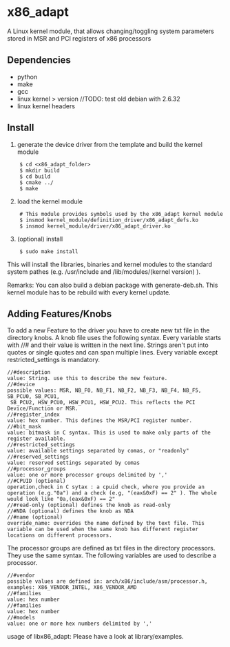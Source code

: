 # x86_adapt
A Linux kernel module, that allows changing/toggling system parameters stored in MSR and PCI registers of x86 processors



## Dependencies
- python
- make
- gcc
- linux kernel > version //TODO: test old debian with 2.6.32
- linux kernel headers

## Install

1. generate the device driver from the template and build the kernel module

```
    $ cd <x86_adapt_folder>
    $ mkdir build
    $ cd build
    $ cmake ../
    $ make

```
2. load the kernel module

```
    # This module provides symbols used by the x86_adapt kernel module
    $ insmod kernel_module/definition_driver/x86_adapt_defs.ko
    $ insmod kernel_module/driver/x86_adapt_driver.ko
```
3. (optional) install
```
    $ sudo make install
```
This will install the libraries, binaries and kernel modules to the standard system pathes (e.g. /usr/include and /lib/modules/(kernel version) ).

Remarks:
You can also build a debian package with generate-deb.sh.
This kernel module has to be rebuild with every kernel update.

##  Adding Features/Knobs

To add a new Feature to the driver you have to create new txt file in 
the directory knobs. A knob file uses the following syntax.
Every variable starts with //# and their value is written in the next line.
Strings aren't put into quotes or single quotes and can span multiple
lines. Every variable except restricted_settings is mandatory.

```
//#description
value: String. use this to describe the new feature.
//#device
possible values: MSR, NB_F0, NB_F1, NB_F2, NB_F3, NB_F4, NB_F5, SB_PCU0, SB_PCU1, 
 SB_PCU2, HSW_PCU0, HSW_PCU1, HSW_PCU2. This reflects the PCI Device/Function or MSR.
//#register_index
value: hex number. This defines the MSR/PCI register number.
//#bit_mask
value: bitmask in C syntax. This is used to make only parts of the register available.
//#restricted_settings
value: available settings separated by comas, or "readonly"
//#reserved_settings
value: reserved settings separated by comas
//#processor_groups
value: one or more processor groups delimited by ','
//#CPUID (optional)
operation,check in C sytax : a cpuid check, where you provide an operation (e.g."0a") and a check (e.g, "(eax&0xF) == 2" ). The whole would look like "0a,(eax&0xF) == 2"
//#read-only (optional) defines the knob as read-only
//#NDA (optional) defines the knob as NDA
//#name (optional)
override_name: overrides the name defined by the text file. This variable can be used when the same knob has different register locations on different processors.

```


The processor groups are defined as txt files in the directory processors.
They use the same syntax. The following variables are used to describe a
processor.

```
//#vendor
possible values are defined in: arch/x86/include/asm/processor.h, examples: X86_VENDOR_INTEL, X86_VENDOR_AMD
//#families
value: hex number
//#families
value: hex number
//#models
value: one or more hex numbers delimited by ','
```

usage of libx86_adapt:
	Please have a look at library/examples.
